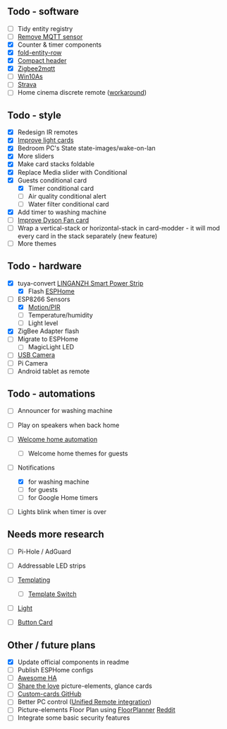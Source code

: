 ## Todo - software

- [ ] Tidy entity registry
- [ ] [Remove MQTT sensor](https://github.com/Koenkk/zigbee2mqtt/issues/835#issuecomment-462049621)
- [X] Counter & timer components
- [X] [fold-entity-row](https://github.com/thomasloven/lovelace-fold-entity-row)
- [X] [Compact header](https://github.com/maykar/compact-custom-header)
- [X] [Zigbee2mqtt](https://www.zigbee2mqtt.io/getting_started/running_zigbee2mqtt.html)
- [ ] [Win10As](https://github.com/KjetilSv/Win10As)
- [ ] [Strava](https://community.home-assistant.io/t/strava-sensors/5506)
- [ ] Home cinema discrete remote ([workaround](https://community.home-assistant.io/t/broadlink-rm-mini-3-code-database-samsung-tv-hdmi-selection/15612/93))

## Todo - style

- [X] Redesign IR remotes
- [X] [Improve light cards](https://github.com/thomasloven/lovelace-fold-entity-row)
- [X] Bedroom PC's State state-images/wake-on-lan
- [X] More sliders
- [X] Make card stacks foldable
- [X] Replace Media slider with Conditional
- [X] Guests conditional card
  - [X] Timer conditional card
  - [ ] Air quality conditional alert
  - [ ] Water filter conditional card
- [X] Add timer to washing machine
- [ ] [Improve Dyson Fan card](https://community.home-assistant.io/t/wifi-dyson-pure-cool-link-full-setup/40332)
- [ ] Wrap a vertical-stack or horizontal-stack in card-modder - it will mod every card in the stack separately (new feature)
- [ ] More themes

## Todo - hardware

- [X] tuya-convert [LINGANZH Smart Power Strip](https://smile.amazon.co.uk/gp/product/B07FT8TH3W)
  - [X] Flash [ESPHome](https://github.com/arendst/Sonoff-Tasmota/wiki/SWB1-Smart-Power-Strip)
- [ ] ESP8266 Sensors
  - [X] [Motion/PIR](https://esphome.io/cookbook/pir.html)
  - [ ] Temperature/humidity
  - [ ] Light level
- [X] ZigBee Adapter flash
- [ ] Migrate to ESPHome
  - [ ] MagicLight LED
- [ ] [USB Camera](https://blog.kalavala.net/camera/diy/webcam/usbcam/homeassistant/motion/jpeg/binary_sensor/mqtt/raspberrypi/2018/01/11/diy-camera.html)
- [ ] Pi Camera
- [ ] Android tablet as remote

## Todo - automations
- [ ] Announcer for washing machine
- [ ] Play on speakers when back home
- [ ] [Welcome home automation](https://www.reddit.com/r/homeassistant/comments/bi2klv/playing_specific_song_via_spotify_on_alexa/)
  - [ ] Welcome home themes for guests
- [ ] Notifications
  - [X] for washing machine
  - [ ] for guests
  - [ ] for Google Home timers
- [ ] Lights blink when timer is over


## Needs more research

- [ ] Pi-Hole / AdGuard
- [ ] Addressable LED strips
- [ ] [Templating](https://www.home-assistant.io/docs/configuration/templating/)
  - [ ] [Template Switch](https://www.home-assistant.io/components/switch.template/)
- [ ] [Light](https://www.home-assistant.io/components/light/)
- [ ] [Button Card](https://github.com/custom-cards/button-card)


## Other / future plans
- [X] Update official components in readme
- [ ] Publish ESPHome configs
- [ ] [Awesome HA](https://www.awesome-ha.com/)
- [ ] [Share the love](https://sharethelove.io/) picture-elements, glance cards
- [ ] [Custom-cards GitHub](https://github.com/custom-cards)
- [ ] Better PC control ([Unified Remote integration](https://community.home-assistant.io/t/unified-remote-integration-possible/35927/5))
- [ ] Picture-elements Floor Plan using [FloorPlanner](https://floorplanner.com/) [Reddit](https://www.reddit.com/r/homeassistant/comments/bommbe/finally_got_my_floorplan_working_properly_with/)
- [ ] Integrate some basic security features